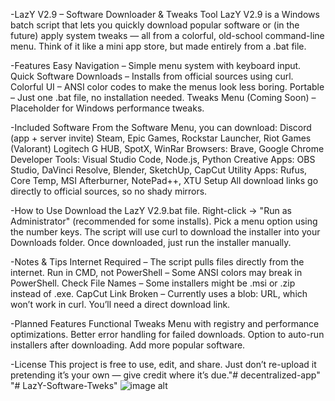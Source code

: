 -LazY V2.9 – Software Downloader & Tweaks Tool
LazY V2.9 is a Windows batch script that lets you quickly download popular software or (in the future) apply system tweaks — all from a colorful, old-school command-line menu.
Think of it like a mini app store, but made entirely from a .bat file.

-Features
Easy Navigation – Simple menu system with keyboard input.
Quick Software Downloads – Installs from official sources using curl.
Colorful UI – ANSI color codes to make the menus look less boring.
Portable – Just one .bat file, no installation needed.
Tweaks Menu (Coming Soon) – Placeholder for Windows performance tweaks.

-Included Software
From the Software Menu, you can download:
Discord (app + server invite)
Steam, Epic Games, Rockstar Launcher, Riot Games (Valorant)
Logitech G HUB, SpotX, WinRar
Browsers: Brave, Google Chrome
Developer Tools: Visual Studio Code, Node.js, Python
Creative Apps: OBS Studio, DaVinci Resolve, Blender, SketchUp, CapCut
Utility Apps: Rufus, Core Temp, MSI Afterburner, NotePad++, XTU Setup
All download links go directly to official sources, so no shady mirrors.

-How to Use
Download the LazY V2.9.bat file.
Right-click → "Run as Administrator" (recommended for some installs).
Pick a menu option using the number keys.
The script will use curl to download the installer into your Downloads folder.
Once downloaded, just run the installer manually.

-Notes & Tips
Internet Required – The script pulls files directly from the internet.
Run in CMD, not PowerShell – Some ANSI colors may break in PowerShell.
Check File Names – Some installers might be .msi or .zip instead of .exe.
CapCut Link Broken – Currently uses a blob: URL, which won’t work in curl. You’ll need a direct download link.

-Planned Features
Functional Tweaks Menu with registry and performance optimizations.
Better error handling for failed downloads.
Option to auto-run installers after downloading.
Add more popular software.

-License
This project is free to use, edit, and share.
Just don’t re-upload it pretending it’s your own — give credit where it’s due."# decentralized-app" 
"# LazY-Software-Tweks" 
![image alt]([https://github.com/YourUsername/YourRepoName/blob/main/menu.png?raw=true](https://github.com/LazY-learning/LazY-Software-Tweks/blob/main/Main%20Menu.png?raw=true))

